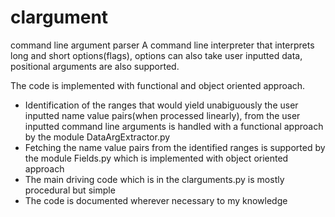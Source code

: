 # clargument
command line argument parser
A command line interpreter that interprets long and short options(flags),
options can also take user inputted data, positional arguments are also supported.

The code is implemented with functional and object oriented approach.

* Identification of the ranges that would yield unabiguously the user inputted name value pairs(when processed linearly),
from the user inputted command line arguments is handled with a functional approach by the module DataArgExtractor.py
* Fetching the name value pairs from the identified ranges is supported by the module Fields.py which is implemented with object oriented approach
* The main driving code which is in the clarguments.py is mostly procedural but simple
* The code is documented wherever necessary to my knowledge

